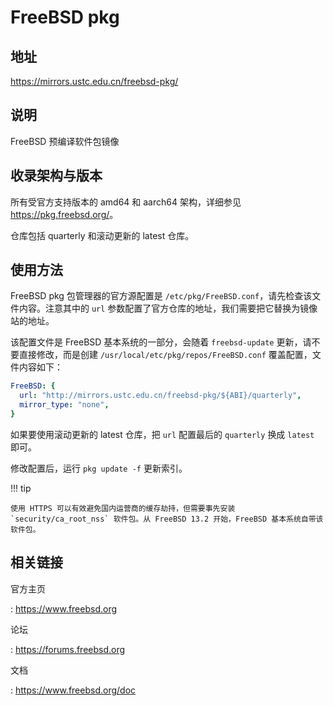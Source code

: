 # FreeBSD pkg

## 地址

<https://mirrors.ustc.edu.cn/freebsd-pkg/>

## 说明

FreeBSD 预编译软件包镜像

## 收录架构与版本

所有受官方支持版本的 amd64 和 aarch64 架构，详细参见 <https://pkg.freebsd.org/>。

仓库包括 quarterly 和滚动更新的 latest 仓库。

## 使用方法

FreeBSD pkg 包管理器的官方源配置是 `/etc/pkg/FreeBSD.conf`，请先检查该文件内容。注意其中的 `url` 参数配置了官方仓库的地址，我们需要把它替换为镜像站的地址。

该配置文件是 FreeBSD 基本系统的一部分，会随着 `freebsd-update` 更新，请不要直接修改，而是创建 `/usr/local/etc/pkg/repos/FreeBSD.conf` 覆盖配置，文件内容如下：

```yaml
FreeBSD: {
  url: "http://mirrors.ustc.edu.cn/freebsd-pkg/${ABI}/quarterly",
  mirror_type: "none",
}
```

如果要使用滚动更新的 latest 仓库，把 `url` 配置最后的 `quarterly` 换成 `latest` 即可。

修改配置后，运行 `pkg update -f` 更新索引。

!!! tip

    使用 HTTPS 可以有效避免国内运营商的缓存劫持，但需要事先安装 `security/ca_root_nss` 软件包。从 FreeBSD 13.2 开始，FreeBSD 基本系统自带该软件包。

## 相关链接

官方主页

:   <https://www.freebsd.org>

论坛

:   <https://forums.freebsd.org>

文档

:   <https://www.freebsd.org/doc>
